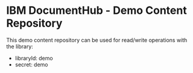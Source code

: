 # IBM DocumentHub - Demo Content Repository

This demo content repository can be used for read/write operations with the library:
- libraryId: demo
- secret: demo
